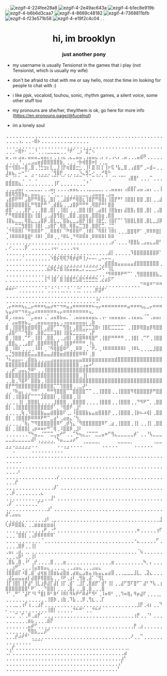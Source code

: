 . . ![ezgif-4-224fee28a8](https://github.com/Maplleshade/Maplleshade/assets/170375864/3c5079df-3588-40b6-afe5-b77d9d4f4c89) ![ezgif-4-2e49ac643a](https://github.com/Maplleshade/Maplleshade/assets/170375864/c1fc8925-025a-46e2-9b79-50f93bed404e) ![ezgif-4-b1ec8e919b](https://github.com/Maplleshade/Maplleshade/assets/170375864/4a0bcb7e-69b6-46d7-b88c-ba43ce3105ee) ![ezgif-4-b6b6d3caa7](https://github.com/Maplleshade/Maplleshade/assets/170375864/92269fce-1d8f-46c0-8f3c-5dee1e257473) ![ezgif-4-8669c48182](https://github.com/Maplleshade/Maplleshade/assets/170375864/ba8bfd66-e1bd-4120-8049-5d35f4c5be3b) ![ezgif-4-7368811bfb](https://github.com/Maplleshade/Maplleshade/assets/170375864/dfed400f-370b-4354-8f16-6e05710000f3) ![ezgif-4-f23e571b58](https://github.com/Maplleshade/Maplleshade/assets/170375864/ac30167d-3105-4c58-b058-0d50f33550ff) ![ezgif-4-e19f2c4c04](https://github.com/Maplleshade/Maplleshade/assets/170375864/d89e737f-8121-495b-84f8-d7e7ddb056bf) . .









<h1 align="center">hi, im brooklyn</h1>
<h3 align="center">just another pony</h3>

- my username is usually Tensionst in the games that i play (not Tensionist, which is usually my wife) 

- don't be afraid to chat with me or say hello, most the time im looking for people to chat with :) 

- i like pjsk, vocaloid, touhou, sonic, rhythm games, a silent voice, some other stuff too

- my pronouns are she/her, they/them is ok, go here for more info (https://en.pronouns.page/@fucelnut)

- im a lonely soul 


⢀⢀⢀⢀⢀⢀⢀⢀⢀⢀⢀⢀⢀⢀⢀⢀⢀⢀⢀⢀⢀⢀⢀⢀⢀⢀⢀⢀⢀⢀⢀⢀⢀⢀⢀⢀⢀⢀⢀⢀⢀⢀⢀⢀⢀⢀⢀⢀⢀⢀⢀⢀⢀⢠⡀⢀⢀⠠⣾⡦⢀⢀⢀⢀⢀⢀⢀⢀⢀⣀⢀⢀⢀⢀⢀
⢀⢀⢀⢀⢀⢀⢀⢀⢀⢀⢀⢀⢀⢀⢀⢀⢀⢀⢀⢀⢀⢀⢀⢀⢀⢀⢀⢀⢀⢀⢀⢀⢀⢀⢀⢀⢀⢀⢀⢀⢀⢀⢀⢀⢀⢀⢀⢀⢀⢀⢀⢀⠒⢿⠗⠂⢀⢀⠘⢀⢀⢀⣀⣀⣀⣀⢀⢀⠘⠟⠁⢀⡰⠈⣽⡉⠢
⣤⢀⢠⡄⣠⣤⡀⣤⣤⣤⣀⣤⣤⡄⡄⢀⢠⢠⣄⢀⣄⣀⣤⣤⢀⢠⣤⣤⣄⢀⡄⢠⢀⢠⢄⡄⢀⣤⢀⢀⢀⣤⣾⠟⢀⢀⢀⢀⢀⢀⢀⢀⢀⠘⢀⢀⣀⣠⣤⣶⣾⣿⣿⣿⣿⣿⣷⡀⢀⢀⢀⠐⡷⢾⣿⣿⠶⡇⢀⢀⣀
⣿⠒⢺⣿⡧⠤⣿⢀⣿⢀⢘⣓⣲⡆⣇⣀⣸⢸⡟⢶⣿⣿⣒⣂⢀⢸⠇⣿⢸⡇⡇⢸⠖⢯⠘⣧⣀⣿⢀⢠⣾⣿⠋⢀⠤⣾⠤⢀⢀⣸⣶⣦⡀⠤⠒⠉⠁⢀⢀⢀⢀⢀⢀⠈⢻⣿⡟⢀⢀⢀⢀⢀⠱⣄⣻⣁⠔⢀⢀⠚⢿⠓
⠉⢀⠈⠁⠁⢀⠉⢀⠉⢀⠈⠉⠉⠁⠈⠉⠁⠈⠁⠈⠁⠈⠉⠉⢀⠈⢀⠉⠈⠁⠁⠈⢀⠈⠁⠈⠉⠁⢠⣿⣿⠃⢀⢀⢀⠉⢀⢀⢀⣿⣿⣿⣿⣦⡀⢀⢀⢀⢀⢀⢀⢀⢀⢀⢸⠏⢀⢀⢀⢀⢀⢀⢀⢀⠘
⢀⢀⣀⣠⣤⡄⢀⢀⣀⣀⣀⡀⢀⢀⣤⡄⢀⢀⢀⢀⣤⣤⣄⢀⢀⢀⣀⣀⣀⣀⡀⢀⢀⣤⣤⣤⡄⢠⣾⣿⡏⣠⣤⢀⣤⡄⢀⢀⢸⣿⣿⢿⣻⣿⣷⣤⡀⣤⣤⣄⣀⡀⢀⠐⢁⣀⢀⢀⢀⢀⢀⣀⣀⣀⣀⢀⣠⣤⣤⣤⢀⣠⣤
⢠⣾⡿⠟⠛⠃⣠⣿⠟⠛⠿⣿⣆⢀⣿⡇⢀⢀⣼⣿⠟⠛⢿⣿⣆⢸⣿⡟⠛⢿⣿⡆⢸⣿⡟⠛⠃⢸⣿⣿⡇⣿⣿⢀⣿⡇⢀⢀⣼⣿⣿⣿⣿⣿⣿⣿⣇⠛⢻⣿⡟⠛⠈⢀⣾⣿⣧⢀⢀⣰⣿⡿⠛⠛⠛⢀⢿⣿⡟⠛⠃⣿⣿
⣾⣿⠁⢀⢀⢀⣿⡟⢀⢀⢀⣿⣿⢀⣿⡇⢀⢸⣿⡇⢀⢀⢀⣿⣿⢸⣿⡇⢀⣴⣿⡇⢸⣿⣷⣶⡆⣼⣿⣿⡄⣿⣿⢀⣿⡇⢀⢠⣿⠋⠛⢿⣿⣿⣿⣿⣿⡆⢸⣿⡇⢀⢀⣼⣿⢻⣿⡆⢀⣿⣿⢀⣶⣶⣶⢀⣿⣿⣷⣶⢀⣿⣿
⢸⣿⣦⣀⣀⡀⢿⣿⣄⣀⣠⣿⡿⢀⣿⣇⣀⡈⣿⣷⣄⣀⣠⣿⡟⢸⣿⡇⢸⣿⣋⡀⢸⣿⡏⠉⠁⢹⣿⣿⣇⣿⣿⢀⣿⣇⣀⣸⡿⢀⢀⣀⣉⣉⣻⣿⣿⡇⢸⣿⡇⢀⣰⣿⡏⢀⢿⣿⡀⢿⣿⣤⣉⣹⣿⢀⣿⣿⣏⣉⡀⣈⣉
⢀⠙⠻⠿⠿⠇⠈⠛⠿⠿⠿⠋⢀⢀⠿⠿⠿⠇⠈⠛⠿⠿⠿⠋⢀⠸⠿⠇⠈⠻⠿⠇⠸⠿⠇⢀⢀⢀⣿⣿⢿⠟⠁⢀⠿⠿⠿⣿⡇⢀⠸⠿⠿⠿⠿⣿⣿⠃⠸⠿⠇⢀⠿⠿⢀⢀⠘⠿⠧⢀⠙⠻⠿⠿⠿⢀⠿⠿⠿⠿⠇⠿⠿
⢀⢀⢀⢀⢀⢀⢀⢀⢀⢀⢀⢀⢀⢀⢀⢀⢀⢀⢀⢀⢀⢀⢀⢀⢀⢀⢀⢀⢀⢀⢀⢀⢀⡴⠁⢀⢀⢀⠸⣿⣿⣧⢀⣠⣤⣄⣠⣿⠃⡀⠔⢀⢀⢀⢀⡿⠁⢀⢀⢀⢀⢀⢀⢠⢤⠄⢀⢀⢀⢀⢤⢤
⢀⢀⢀⢀⢀⢀⢀⢀⢀⢀⢀⢀⢀⢀⢀⢀⢀⢀⢀⢀⢀⢀⢀⢀⢀⢀⢀⢀⢀⢀⢀⢀⣼⡇⢀⢀⢀⢀⢀⠹⣿⣿⣿⣿⣿⣿⣿⡿⠁⢀⢀⢀⢀⢀⠈⢀⢀⢀⢀⢀⢀⢀⢀⠱⣿⡮⢿⢿⡹⢿⡾⣾⠿⢸⡰⠤⠤⠄⣀⠤⠤⠤⢀
⢀⢀⢀⢀⢀⢀⢀⢀⢀⢀⢀⢀⢀⢀⢀⢀⢀⢀⢀⢀⢀⢀⢀⢀⢀⢀⢀⢀⢀⢀⢀⣾⣿⣿⣶⣤⣤⣤⣤⣤⣾⣿⣿⣿⣿⣿⣿⣿⢀⢀⢀⢀⢀⢀⢀⢀⢀⢀⢀⢀⢀⢀⣮⡿⣯⡚⣿⢸⣯⣭⣭⣭⣉⡌⣉⣉⣉⡩⠴⠫⠉⢹⣇
⢀⢀⢀⢀⢀⢀⢀⢀⢀⢀⢀⢀⢀⢀⢀⢀⢀⢀⢀⢀⢀⢀⢀⢀⢀⢀⢀⢀⢀⢀⢀⠘⠻⠿⠿⠿⠟⠛⠉⠁⢀⢻⣿⣿⣿⣿⣿⣧⣀⡀⢀⢀⢀⢀⢀⢀⢀⢀⢀⢀⢀⢸⠙⢸⣿⠁⣿⢸⣿⣿⣛⣣⣿⢓⣛⣛⣛⣓⢀⣔⣴⡯⠋
⢀⢀⢀⢀⢀⢀⢀⢀⢀⢀⢀⢀⢀⢀⢀⢀⢀⢀⢀⢀⢀⢀⢀⢀⢀⢀⢀⢀⢀⢀⢀⢀⢀⢀⢀⢀⢀⢀⢀⢀⢀⢀⠉⠛⠿⠛⠉⠛⠛⠛⠛⠋⠁⢀⢀⢀⢀⢀⢀⢀⢀⠈⢀⢈⢀⢈⢀⡀⡈⡀⢀⢈⡁⢀⢀⢀⢀⡿⣽⠟⠁
⢀⢀⢀⢀⢀⢀⢀⢀⢀⢀⢀⢀⢀⢀⢀⢀⢀⢀⢀⢀⢀⢀⢀⢀⢀⢀⢀⢀⢀⢀⢀⢀⢀⢀⢀⢀⢀⢀⢀⢀⢀⢀⢀⢀⢀⢀⢀⢀⢀⢀⢀⢀⢀⢀⢀⢀⢀⢀⢀⢀⢀⢀⢀⢀⢀⢀⢀⢀⢀⢀⢀⢀⢀⢀⢀⢀⢀⢘⠃
⢀⡤⠶⠶⠶⢦⣄⣀⡤⠶⠶⠶⢦⣤⡴⠶⠒⠲⠶⣤⣠⠶⠶⠶⠶⠶⠶⠦⢤⡤⠶⠶⠶⠶⠶⠶⠶⠶⣤⠶⠶⠶⢦⣄⣀⡤⠶⠶⠶⢦⣤⡴⠶⠒⠲⠶⢤⣠⠴⠶⠶⠶⠶⠶⠶⢤⡤⠶⠶⠶⠶⠶⠶⠶⠶⢤⡀
⣾⢀⢠⣤⣤⣄⠈⠉⣀⣤⣤⡄⢀⠁⣠⣤⣶⣦⣤⡀⠁⢀⣤⣤⣤⣤⣤⣤⣄⢀⢠⠄⢠⣤⣤⣤⣤⡄⢀⢠⣤⣤⣄⠈⠉⢀⣤⣤⡄⢀⠁⣠⣤⣶⣶⣦⣀⠁⢀⣤⣤⣤⣤⣤⣤⣄⢀⢠⣤⣤⣤⣤⣤⣤⡄⢀⣷
⣿⢀⢸⣿⣿⢿⣷⣾⣿⢿⣿⡇⢀⣼⣿⠋⠉⠉⢻⣿⡆⢀⣿⣿⣉⣉⣉⣹⣿⠆⢸⣿⣏⣉⣉⣉⣉⠁⢀⢸⣿⡿⢿⣿⣶⡿⢿⣿⣿⢀⣼⣿⠋⠉⠉⢻⣿⡆⢀⣿⣿⣉⣉⣉⣹⣿⡇⢸⣿⣯⣉⣉⣉⣉⠁⢠⡟
⣿⢀⢸⣿⣿⢀⠉⠋⢀⢸⣿⡇⢀⣿⣿⡀⢀⢀⣰⣿⡇⢀⣿⣿⠿⠿⢿⣿⠋⢀⢸⣿⡟⠛⠛⠛⠛⢀⢀⢸⣿⡇⢀⠉⠋⢀⢸⣿⣿⢀⣿⣿⣄⢀⢀⣠⣿⡏⢀⣿⣿⠿⠿⢿⣿⡏⢀⢸⣿⡿⠛⠛⠛⠛⢀⠸⣆
⣿⢀⠸⠿⠇⢀⢀⢀⢀⠸⠿⠇⢀⠈⠻⢿⣿⣿⠿⠋⢀⢀⠿⠿⢀⢀⠈⠟⠄⢀⠸⠿⠿⠿⠿⠿⠿⠇⢀⠸⠿⠧⢀⢀⢀⣀⣸⣿⣿⣀⣈⣻⣿⣿⣿⣿⣯⣤⣤⣿⣿⣤⣤⣼⣿⣿⣶⣾⣿⣿⣿⣿⠿⠿⠇⢀⣿
⠘⠦⣤⣤⡤⠄⢀⣾⣶⣦⢀⢀⢀⣀⣠⣤⣤⣤⣤⣤⣤⣤⣤⣤⣶⣶⣶⣶⣶⣶⣶⣶⣶⣶⣾⣿⣿⣿⣿⣿⣿⣿⣿⣿⣿⣿⣿⣿⣿⣿⣿⣿⣿⣿⣿⣿⣿⣿⣿⣿⣿⣿⣿⣿⣿⣿⣿⣿⣿⣿⣿⣿⢀⢠⣤⠴⠃
⢀⢀⡾⠁⣠⣤⣄⡻⠿⠃⢀⢀⢸⣿⣿⣿⣿⣿⣿⣿⣿⣿⣿⣿⣿⣿⣿⣿⣿⣿⣿⣿⣿⣿⣿⣿⣿⣿⣿⣿⣿⣿⣿⣿⣿⣿⣿⣿⣿⣿⣿⣿⣿⣿⣿⣿⣿⣿⣿⣿⣿⣿⣿⣿⣿⣿⣿⣿⣿⣿⣿⣿⢀⢸⡇
⢀⢀⣷⢀⠹⣿⠟⠁⣿⣿⣷⢀⢸⣿⣿⣿⣿⣿⣿⣿⣿⣿⣿⣿⣿⣿⣿⣿⣿⣿⣿⣿⣿⣿⣿⣿⣿⣿⣿⣿⣿⣿⣿⣿⣿⣿⣿⣿⣿⣿⡟⠛⢻⣿⣿⣿⣿⣿⣿⣿⣿⣿⣿⣿⡉⠉⢹⣿⣿⣿⢀⢀⣀⡼⠃
⢀⢀⠘⠷⣤⡄⢀⢀⠙⠛⠁⢀⢀⠛⠛⢻⣿⣿⣿⠉⠉⣿⣿⣿⣿⠉⠉⢀⢀⢸⣿⣿⣿⢀⢀⢸⣿⣿⣿⠻⢿⣿⣿⣿⣿⡿⠛⣿⣿⣿⡇⢀⢸⣿⣿⣿⡏⠉⠉⠉⣹⣿⣿⣿⡇⢀⢸⣿⣿⣿⢀⢸⡇
⢀⢀⢀⢀⢸⡇⢀⣿⣿⣿⣇⢀⢀⢀⢀⣸⣿⣿⣿⢀⢀⣿⣿⣿⣿⢀⢀⢀⢀⢸⣿⣿⣿⢀⢀⢸⣿⣿⣿⢀⢀⠙⠻⠟⠉⡀⢀⣿⣿⣿⡇⢀⢸⣿⣿⣿⣿⣿⣿⣿⣿⣿⣿⡿⠁⡀⠘⢿⣿⠟⢀⣸⠃
⢀⢀⢀⢀⢀⢷⢀⠹⣿⣿⣿⣷⣤⣤⣾⣿⣿⣿⠏⢀⡀⠸⣿⣿⣿⣷⣦⣤⣶⣿⣿⣿⡟⢀⢀⢸⣿⣿⣿⢀⢸⡷⠦⠴⢾⡇⢀⣿⣿⣿⡇⢀⢸⣿⣿⣿⡿⠿⠿⠿⠟⠛⠉⣀⣴⠃⢀⣴⣶⣄⠈⢳⡀
⢀⢀⢀⢀⢀⠈⢷⡄⠙⠻⣿⣿⣿⣿⣿⣿⠿⠋⢀⡾⢳⣄⠈⠻⣿⣿⣿⣿⣿⣿⠿⠋⢀⣴⢀⢸⣿⣿⣿⢀⢸⡇⢀⢀⢸⡇⢀⣿⣿⣿⡇⢀⢸⣿⣿⣿⡇⢠⡶⠶⠶⠖⠛⠉⢿⢀⠸⣿⣿⡿⢀⣸⠇
⢀⢀⢀⢀⢀⢀⢀⠙⠳⣤⣀⣈⠉⠉⣉⣀⣤⠞⠋⢀⢀⠉⠳⢦⣄⣈⡉⠉⣉⣀⣤⠶⠋⢻⣄⣀⣀⣀⣀⣀⡾⠁⢀⢀⠘⢧⣀⣀⣀⣀⣀⣠⣀⣀⣀⣀⣀⣼⠇⢀⢀⢀⢀⢀⠈⠳⣤⣀⣀⣠⡴⠋
⢀⢀⢀⢀⢀⢀⢀⢀⢀⢀⠈⠉⠉⠉⠉⠁⢀⢀⢀⢀⢀⢀⢀⢀⠈⠉⠉⠉⠉⠁⢀⢀⢀⢀⢀⠉⠉⠉⠉⠁⢀⢀⢀⢀⢀⢀⠈⠉⠉⠉⠉⢀⠉⠉⠉⠉⠉⢀⢀⢀⢀⢀⢀⢀⢀⢀⢀⠈⠉
⢀⢀⢀⢀⢀⢀⢀⢀⢀⢀⢀⢀⢀⢀⢀⢀⢀⢀⢀⢀⢀⢀⢀⢀⢀⢀⢀⢀⢀⢀⢀⢀⢀⢀⢀⢀⢀⢀⢀⢀⢀⢀⢀⢀⢀⢀⢀⢀⢀⢀⢀⢀⢀⢀
⢀⢀⢀⢀⢀⢀⢀⢀⢀⢀⢀⢀⢀⢀⢀⢀⢀⢀⢀⢀⢀⢀⢀⢀⢀⢀⢀⢀⢀⢀⢀⢀⢀⢀⢀⢀⢀⢀⢀⢀⢀⢀⢀⢀⢀⢀⢀⢀⢀⢀⢀⢀⢀⠆
⢀⢀⢀⢀⢀⢀⢀⢀⢀⢀⢀⢀⢀⢀⢀⢀⡔⢀⢀⢀⢀⢀⢀⢀⢀⢀⢀⢀⢀⢀⢀⢀⢀⢀⢀⢀⢀⢀⢀⢀⢀⢀⢀⢀⢀⢀⢀⢀⢀⢀⢀⢀⡞
⢀⢀⢀⢀⢀⢀⢀⢀⢀⢀⢀⢀⢀⢀⢀⡼⠁⢀⢀⢀⢀⢀⢀⢀⢀⢀⢀⢀⢀⢀⢀⢀⢀⢀⢀⢀⢀⢀⢀⢀⢀⢀⢀⢀⢀⢀⢀⢀⢀⢀⢀⡾⢀⢀⢀⢀⢀⢀⢀⢀⣄
⢀⢀⢀⢀⢀⢀⢀⢀⢀⢀⢀⢀⢀⢀⣸⠃⢀⢀⢀⢀⢀⢀⢀⢀⢀⢀⢀⢀⢀⢀⢀⢀⢀⢀⢀⢀⢀⢀⢀⢀⢀⢀⢀⢀⢀⢀⢀⢀⢀⢀⡼⠁⢀⢀⢀⢀⢀⢀⢀⠋⠉
⢀⢀⢀⢀⢀⢀⢀⢀⢀⢀⢀⢀⢀⣰⠃⢀⢀⢀⢀⢀⢀⢀⢀⢀⢀⢀⢀⢀⢀⢀⢀⢀⢀⢀⢀⢀⢀⢀⢀⢀⢀⢀⢀⢀⢀⢀⢀⢀⢀⣼⢃⣠⣤⣄
⢀⢀⢀⢀⢀⢀⢀⢀⢀⢀⢀⢀⣰⠇⢀⣀⢀⢀⢀⢀⢀⢀⢀⢀⢀⢀⢀⢀⢀⢀⢀⢀⢀⢀⢀⢀⢀⢀⢀⢀⢀⢀⢀⢀⢀⢀⢀⢀⣸⢇⡾⠿⣿⣿⣷⡀⢀⢀⣶⣶⣶⣶⣶⣶⡇
⢀⢀⢀⢀⢀⢀⢀⢀⢀⢀⢀⢠⠟⢀⠐⠋⢀⢀⢀⢀⢀⢀⢀⢀⢀⢀⢀⢀⢀⢀⢀⢀⢀⢀⢀⢀⢀⢀⢀⢀⢀⠶⢀⢀⢀⢀⢀⢰⠏⢀⢀⢀⠈⣿⣿⡇⢀⢠⡿⠿⠿⠿⠿⠿⠁
⢀⢀⢀⢀⢀⢀⢀⢀⢀⢀⢀⠈⢀⢀⢀⢀⢀⢀⢀⢀⢀⢀⢀⢀⢀⢀⢀⢀⢀⢀⢀⢀⢀⢀⢀⢀⢀⢀⢀⢀⠐⣄⢀⢀⢀⢀⢀⠋⢀⢀⢀⢀⢀⣿⡿⢀⢀⢸⡇
⢀⣤⡄⢀⣴⡀⢀⡀⢀⢀⢀⢀⢀⢀⢀⢀⢀⢀⢀⢀⢀⢀⢀⢀⢀⢀⢀⢀⢀⢀⢀⢀⢀⢀⢀⢀⢀⢀⢀⢀⢀⠈⢦⢀⢀⢀⢀⢀⢀⢀⢀⢀⢠⡿⠃⢀⢀⢸⠇
⢀⣿⣧⢀⣿⢀⠸⠃⢀⡞⢀⢀⢀⢀⣿⢀⢀⢀⣶⢀⢀⢀⢀⢀⢀⢀⢀⢀⢀⢀⢀⢀⢀⣶⢀⢀⢀⢀⢀⢀⢀⢀⢀⠳⡀⡄⢀⢀⢀⢀⢀⣰⠟⠁⢀⢀⢀⢸⣤⣶⣶⣤⣄⢀⢀⢀⢀⡀⢀⢀⣠⣤⣄⢀⢀⢀⣠⣤⣄
⢸⣿⣿⣾⡏⠰⣿⢀⣾⠁⣴⢶⣶⢸⣿⣶⣦⣴⣿⣶⢀⣴⣶⣄⣠⣶⣤⢰⣦⣤⣄⣤⣴⣿⢀⢀⢀⣀⣀⣀⣸⣇⡀⢀⣽⣄⢀⢀⢀⢀⣼⣥⣤⣤⣤⣴⡇⣼⣿⡿⢿⣿⣿⣧⢀⢀⠸⠟⢀⣰⠇⢀⢻⣷⢀⣼⠁⠈⢻⣇
⢸⡏⢸⣿⡇⢸⡟⣼⠃⢸⣇⣰⡿⣼⡏⣼⡇⢸⡏⢀⣾⠁⢀⣸⡏⢀⣿⣾⡟⠁⣾⠃⢸⡇⢀⢀⣼⠋⣻⠏⣿⠋⠁⣼⠃⠙⢧⢀⢰⣿⣿⣿⣿⣿⣿⣿⠃⠟⠁⢀⢀⠙⣿⣿⡇⢀⢀⢀⢀⣿⡄⢀⢀⣿⢀⣿⢀⢀⢀⣿
⠘⠁⢀⠛⠁⠈⣼⠏⠘⠇⠙⣿⡇⠿⠃⠿⠃⠸⠿⠇⠻⠷⠟⠋⠿⠾⠋⠻⠃⢀⠸⠶⠿⠃⢀⢀⠹⠶⢿⡄⠻⡶⣼⠏⢀⢀⢀⢀⡀⢀⢀⢀⢀⢀⢀⢀⢀⢀⢀⢀⢀⢀⢸⣿⡷⢀⢰⣷⢀⠹⣧⢀⢀⡿⢀⢻⣆⢀⢀⡏
⢀⢀⢀⣀⢀⢰⠏⢰⢀⢀⣰⡟⢀⢀⢀⢀⢀⢀⢀⢀⢀⢀⢀⢀⢀⢀⢀⢀⢀⢀⢀⢀⢀⢀⢀⢀⢀⢀⢀⢀⢀⣸⡟⢀⢴⡆⢀⢀⠙⠄⢀⢀⢀⢀⢀⢀⢀⢀⢀⢀⢀⢀⢸⣿⡇⢀⢀⢀⢀⢀⠙⠓⠛⠁⢀⢀⠙⠓⠋
⢀⢀⢀⠉⢀⠋⢀⠿⢀⣴⡟⠁⢀⢀⢀⢀⢀⢀⢀⢀⢀⢀⢀⢀⢀⢀⢀⢀⢀⢀⢀⢀⢀⢀⢀⢀⢀⢀⢀⢀⢰⡟⢀⢀⠈⠃⢀⢀⢀⢀⢀⢀⢀⢀⢀⢀⣶⣦⢀⢀⢀⢀⣾⡟
⢀⢀⢀⢀⢀⢀⢀⣤⡾⠋⢀⢀⢀⢀⢀⢀⢀⢀⢀⢀⢀⢀⢀⢀⢀⢀⢀⢀⢀⢀⢀⢀⢀⢀⢀⢀⢀⢀⢀⢀⡟⢀⣰⢀⢀⢀⢀⢀⢀⢀⢀⢀⢀⢀⢀⢀⠻⣿⣧⣀⣀⡼⠋
⢀⢀⢀⡞⠴⠞⠛⠁⢀⢀⢀⢀⢀⢀⢀⢀⢀⢀⢀⢀⢀⢀⢀⢀⢀⢀⢀⢀⢀⢀⢀⢀⢀⢀⢀⢀⢀⢀⢀⠜⢀⢀⠉⢀⢀⢀⢀⢀⢀⢀⢀⢀⢀⢀⢀⢀⢀⠈⠉⠉⠁
⢀⢀⡞⢀⢀⢀⢀⢀⢀⢀⢀⢀⢀⢀⢀⢀⢀⢀⢀⢀⢀⢀⢀⢀⢀⢀⢀⢀⢀⢀⢀⢀⢀⢀⢀⢀⢀⢀⡀
⢀⡘⢀⢀⢀⢀⢀⢀⢀⢀⢀⢀⢀⢀⢀⢀⢀⢀⢀⢀⢀⢀⢀⢀⢀⢀⢀⢀⢀⢀⢀⢀⢀⢀⢀⢀⢀⣴
⢀⢀⢀⢀⢀⢀⢀⢀⢀⢀⢀⢀⢀⢀⢀⢀⢀⢀⢀⢀⢀⢀⢀⢀⢀⢀⢀⢀⢀⢀⢀⢀⢀⢀⢀⢀⣰⠃
⢀⢀⢀⢀⢀⢀⢀⢀⢀⢀⢀⢀⢀⢀⢀⢀⢀⢀⢀⢀⢀⢀⢀⢀⢀⢀⢀⢀⢀⢀⢀⢀⢀⢀⢀⢠⠃
⢀⢀⢀⢀⢀⢀⢀⢀⢀⢀⢀⢀⢀⢀⢀⢀⢀⢀⢀⢀⢀⢀⢀⢀⢀⢀⢀⢀⢀⢀⢀⢀⢀⢀⢀⠃
